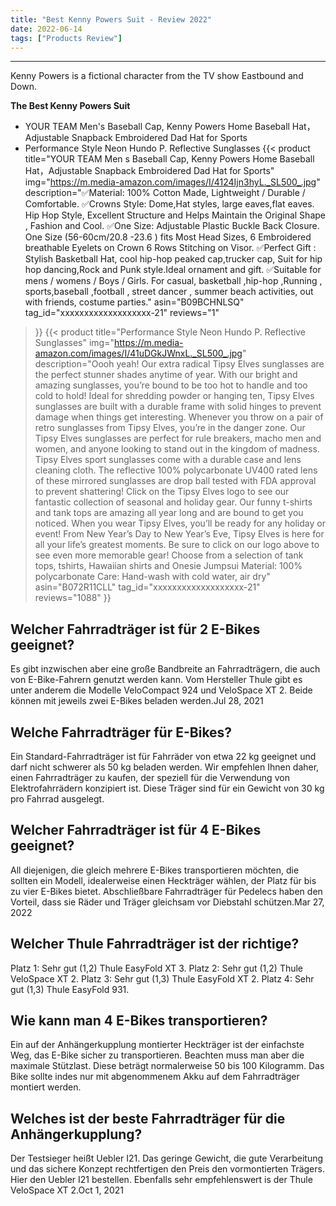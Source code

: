 ```yaml
---
title: "Best Kenny Powers Suit - Review 2022"
date: 2022-06-14
tags: ["Products Review"]
---
```


---


Kenny Powers is a fictional character from the TV show Eastbound and Down.

**The Best Kenny Powers Suit**
* YOUR TEAM Men's Baseball Cap, Kenny Powers Home Baseball Hat，Adjustable Snapback Embroidered Dad Hat for Sports
* Performance Style Neon Hundo P. Reflective Sunglasses
{{< product 
title="YOUR TEAM Men s Baseball Cap, Kenny Powers Home Baseball Hat，Adjustable Snapback Embroidered Dad Hat for Sports"
img="https://m.media-amazon.com/images/I/4124Ijn3hyL._SL500_.jpg"
description="✅Material: 100% Cotton Made, Lightweight / Durable / Comfortable. ✅Crowns Style: Dome,Hat styles, large eaves,flat eaves. Hip Hop Style, Excellent Structure and Helps Maintain the Original Shape , Fashion and Cool. ✅One Size: Adjustable Plastic Buckle Back Closure. One Size (56-60cm/20.8 -23.6 ) fits Most Head Sizes, 6 Embroidered breathable Eyelets on Crown 6 Rows Stitching on Visor. ✅Perfect Gift : Stylish Basketball Hat, cool hip-hop peaked cap,trucker cap, Suit for hip hop dancing,Rock and Punk style.Ideal ornament and gift. ✅Suitable for mens / womens / Boys / Girls. For casual, basketball ,hip-hop ,Running , sports,baseball ,football , street dancer , summer beach activities, out with friends, costume parties."
asin="B09BCHNLSQ"
tag_id="xxxxxxxxxxxxxxxxxxx-21"
reviews="1"
>}} 
{{< product 
title="Performance Style Neon Hundo P. Reflective Sunglasses"
img="https://m.media-amazon.com/images/I/41uDGkJWnxL._SL500_.jpg"
description="Oooh yeah! Our extra radical Tipsy Elves sunglasses are the perfect stunner shades anytime of year. With our bright and amazing sunglasses, you’re bound to be too hot to handle and too cold to hold! Ideal for shredding powder or hanging ten, Tipsy Elves sunglasses are built with a durable frame with solid hinges to prevent damage when things get interesting. Whenever you throw on a pair of retro sunglasses from Tipsy Elves, you’re in the danger zone. Our Tipsy Elves sunglasses are perfect for rule breakers, macho men and women, and anyone looking to stand out in the kingdom of madness. Tipsy Elves sport sunglasses come with a durable case and lens cleaning cloth. The reflective 100% polycarbonate UV400 rated lens of these mirrored sunglasses are drop ball tested with FDA approval to prevent shattering! Click on the Tipsy Elves logo to see our fantastic collection of seasonal and holiday gear. Our funny t-shirts and tank tops are amazing all year long and are bound to get you noticed. When you wear Tipsy Elves, you’ll be ready for any holiday or event! From New Year’s Day to New Year’s Eve, Tipsy Elves is here for all your life’s greatest moments. Be sure to click on our logo above to see even more memorable gear! Choose from a selection of tank tops, tshirts, Hawaiian shirts and Onesie Jumpsui Material: 100% polycarbonate Care: Hand-wash with cold water, air dry"
asin="B072R11CLL"
tag_id="xxxxxxxxxxxxxxxxxxx-21"
reviews="1088"
>}} 
## Welcher Fahrradträger ist für 2 E-Bikes geeignet?
Es gibt inzwischen aber eine große Bandbreite an Fahrradträgern, die auch von E-Bike-Fahrern genutzt werden kann. Vom Hersteller Thule gibt es unter anderem die Modelle VeloCompact 924 und VeloSpace XT 2. Beide können mit jeweils zwei E-Bikes beladen werden.Jul 28, 2021

## Welche Fahrradträger für E-Bikes?
Ein Standard-Fahrradträger ist für Fahrräder von etwa 22 kg geeignet und darf nicht schwerer als 50 kg beladen werden. Wir empfehlen Ihnen daher, einen Fahrradträger zu kaufen, der speziell für die Verwendung von Elektrofahrrädern konzipiert ist. Diese Träger sind für ein Gewicht von 30 kg pro Fahrrad ausgelegt.

## Welcher Fahrradträger ist für 4 E-Bikes geeignet?
All diejenigen, die gleich mehrere E-Bikes transportieren möchten, die sollten ein Modell, idealerweise einen Heckträger wählen, der Platz für bis zu vier E-Bikes bietet. Abschließbare Fahrradträger für Pedelecs haben den Vorteil, dass sie Räder und Träger gleichsam vor Diebstahl schützen.Mar 27, 2022

## Welcher Thule Fahrradträger ist der richtige?
Platz 1: Sehr gut (1,2) Thule EasyFold XT 3. Platz 2: Sehr gut (1,2) Thule VeloSpace XT 2. Platz 3: Sehr gut (1,3) Thule EasyFold XT 2. Platz 4: Sehr gut (1,3) Thule EasyFold 931.

## Wie kann man 4 E-Bikes transportieren?
Ein auf der Anhängerkupplung montierter Heckträger ist der einfachste Weg, das E-Bike sicher zu transportieren. Beachten muss man aber die maximale Stützlast. Diese beträgt normalerweise 50 bis 100 Kilogramm. Das Bike sollte indes nur mit abgenommenem Akku auf dem Fahrradträger montiert werden.

## Welches ist der beste Fahrradträger für die Anhängerkupplung?
Der Testsieger heißt Uebler I21. Das geringe Gewicht, die gute Verarbeitung und das sichere Konzept rechtfertigen den Preis den vormontierten Trägers. Hier den Uebler I21 bestellen. Ebenfalls sehr empfehlenswert is der Thule VeloSpace XT 2.Oct 1, 2021

